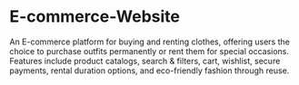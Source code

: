 # E-commerce-Website
An E-commerce platform for buying and renting clothes, offering users the choice to purchase outfits permanently or rent them for special occasions. Features include product catalogs, search &amp; filters, cart, wishlist, secure payments, rental duration options, and eco-friendly fashion through reuse.
